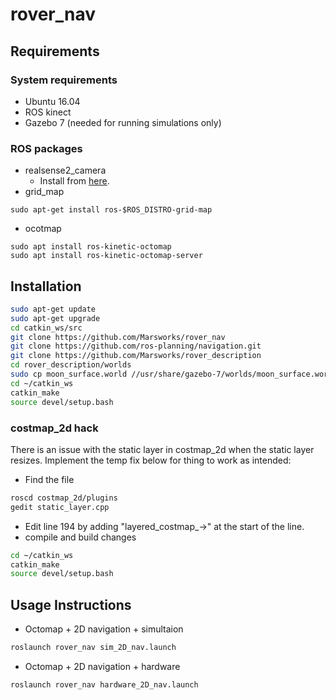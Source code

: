 # rover_nav

## Requirements
### System requirements
* Ubuntu 16.04
* ROS kinect
* Gazebo 7 (needed for running simulations only)

### ROS packages
* realsense2_camera
  * Install from  [here](https://github.com/IntelRealSense/realsense-ros).
* grid_map
```shell
sudo apt-get install ros-$ROS_DISTRO-grid-map
```

* ocotmap
```shell
sudo apt install ros-kinetic-octomap
sudo apt install ros-kinetic-octomap-server
```

## Installation
```bash
sudo apt-get update
sudo apt-get upgrade
cd catkin_ws/src
git clone https://github.com/Marsworks/rover_nav
git clone https://github.com/ros-planning/navigation.git
git clone https://github.com/Marsworks/rover_description
cd rover_description/worlds
sudo cp moon_surface.world //usr/share/gazebo-7/worlds/moon_surface.world
cd ~/catkin_ws
catkin_make
source devel/setup.bash
```
### costmap_2d hack
There is an issue with the static layer in costmap_2d when the static layer resizes. Implement the temp fix below for thing to work as intended:
* Find the file
```bash
roscd costmap_2d/plugins
gedit static_layer.cpp
```
* Edit line 194 by adding "layered_costmap_->" at the start of the line.
* compile and build changes
```bash
cd ~/catkin_ws
catkin_make
source devel/setup.bash
```

## Usage Instructions
* Octomap + 2D navigation + simultaion
```bash
roslaunch rover_nav sim_2D_nav.launch
```
* Octomap + 2D navigation + hardware
```bash
roslaunch rover_nav hardware_2D_nav.launch
```

